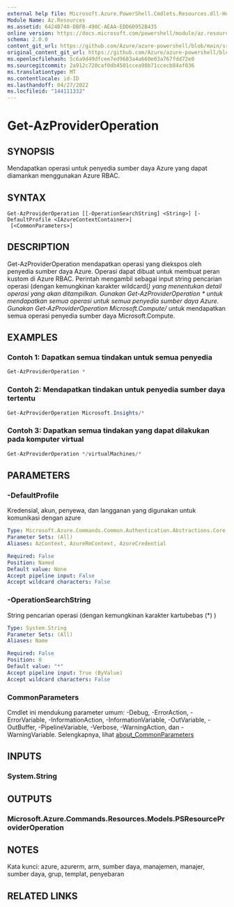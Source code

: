 ```yaml
---
external help file: Microsoft.Azure.PowerShell.Cmdlets.Resources.dll-Help.xml
Module Name: Az.Resources
ms.assetid: 6424B740-DBFB-490C-AEAA-EDD60952B435
online version: https://docs.microsoft.com/powershell/module/az.resources/get-azprovideroperation
schema: 2.0.0
content_git_url: https://github.com/Azure/azure-powershell/blob/main/src/Resources/Resources/help/Get-AzProviderOperation.md
original_content_git_url: https://github.com/Azure/azure-powershell/blob/main/src/Resources/Resources/help/Get-AzProviderOperation.md
ms.openlocfilehash: 5c6a9d49dfcee7ed9683a4a660e03a767fdd72e0
ms.sourcegitcommit: 2a912c720caf0db4501ccea98b71ccecb84af036
ms.translationtype: MT
ms.contentlocale: id-ID
ms.lasthandoff: 04/27/2022
ms.locfileid: "144111332"
---
```

# Get-AzProviderOperation

## SYNOPSIS
Mendapatkan operasi untuk penyedia sumber daya Azure yang dapat diamankan menggunakan Azure RBAC.

## SYNTAX

```
Get-AzProviderOperation [[-OperationSearchString] <String>] [-DefaultProfile <IAzureContextContainer>]
 [<CommonParameters>]
```

## DESCRIPTION
Get-AzProviderOperation mendapatkan operasi yang diekspos oleh penyedia sumber daya Azure.
Operasi dapat dibuat untuk membuat peran kustom di Azure RBAC.
Perintah mengambil sebagai input string pencarian operasi (dengan kemungkinan karakter wildcard(*) yang menentukan detail operasi yang akan ditampilkan. Gunakan Get-AzProviderOperation * untuk mendapatkan semua operasi untuk semua penyedia sumber daya Azure. Gunakan Get-AzProviderOperation Microsoft.Compute/* untuk mendapatkan semua operasi penyedia sumber daya Microsoft.Compute.

## EXAMPLES

### Contoh 1: Dapatkan semua tindakan untuk semua penyedia
```powershell
Get-AzProviderOperation *
```

### Contoh 2: Mendapatkan tindakan untuk penyedia sumber daya tertentu
```powershell
Get-AzProviderOperation Microsoft.Insights/*
```

### Contoh 3: Dapatkan semua tindakan yang dapat dilakukan pada komputer virtual
```powershell
Get-AzProviderOperation */virtualMachines/*
```

## PARAMETERS

### -DefaultProfile
Kredensial, akun, penyewa, dan langganan yang digunakan untuk komunikasi dengan azure

```yaml
Type: Microsoft.Azure.Commands.Common.Authentication.Abstractions.Core.IAzureContextContainer
Parameter Sets: (All)
Aliases: AzContext, AzureRmContext, AzureCredential

Required: False
Position: Named
Default value: None
Accept pipeline input: False
Accept wildcard characters: False
```

### -OperationSearchString
String pencarian operasi (dengan kemungkinan karakter kartubebas (*) )

```yaml
Type: System.String
Parameter Sets: (All)
Aliases: Name

Required: False
Position: 0
Default value: "*"
Accept pipeline input: True (ByValue)
Accept wildcard characters: False
```

### CommonParameters
Cmdlet ini mendukung parameter umum: -Debug, -ErrorAction, -ErrorVariable, -InformationAction, -InformationVariable, -OutVariable, -OutBuffer, -PipelineVariable, -Verbose, -WarningAction, dan -WarningVariable. Selengkapnya, lihat [about_CommonParameters](http://go.microsoft.com/fwlink/?LinkID=113216)

## INPUTS

### System.String

## OUTPUTS

### Microsoft.Azure.Commands.Resources.Models.PSResourceProviderOperation

## NOTES
Kata kunci: azure, azurerm, arm, sumber daya, manajemen, manajer, sumber daya, grup, templat, penyebaran

## RELATED LINKS
